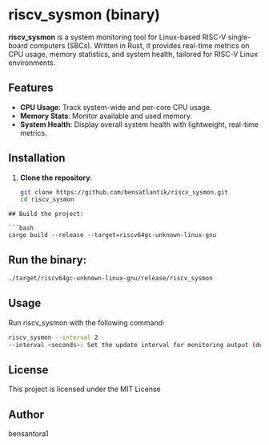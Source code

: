 # riscv_sysmon (binary)

**riscv_sysmon** is a system monitoring tool for Linux-based RISC-V single-board computers (SBCs). Written in Rust, it provides real-time metrics on CPU usage, memory statistics, and system health, tailored for RISC-V Linux environments.

## Features
- **CPU Usage**: Track system-wide and per-core CPU usage.
- **Memory Stats**: Monitor available and used memory.
- **System Health**: Display overall system health with lightweight, real-time metrics.

## Installation

1. **Clone the repository**:
   ```bash
   git clone https://github.com/bensatlantik/riscv_sysmon.git
   cd riscv_sysmon
```
## Build the project:

```bash
cargo build --release --target=riscv64gc-unknown-linux-gnu
```

## Run the binary:

```bash
./target/riscv64gc-unknown-linux-gnu/release/riscv_sysmon
```

## Usage
Run riscv_sysmon with the following command:

```bash
riscv_sysmon --interval 2
--interval <seconds>: Set the update interval for monitoring output (default: 1 second).
```

## License
This project is licensed under the MIT License

## Author
bensantora1
